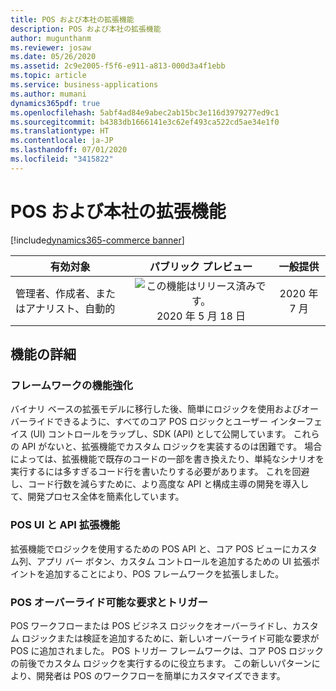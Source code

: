 ```yaml
---
title: POS および本社の拡張機能
description: POS および本社の拡張機能
author: mugunthanm
ms.reviewer: josaw
ms.date: 05/26/2020
ms.assetid: 2c9e2005-f5f6-e911-a813-000d3a4f1ebb
ms.topic: article
ms.service: business-applications
ms.author: mumani
dynamics365pdf: true
ms.openlocfilehash: 5abf4ad84e9abec2ab15bc3e116d3979277ed9c1
ms.sourcegitcommit: b4383db1666141e3c62ef493ca522cd5ae34e1f0
ms.translationtype: HT
ms.contentlocale: ja-JP
ms.lasthandoff: 07/01/2020
ms.locfileid: "3415822"
---
```

# <a name="pos-and-headquarters-extensions"></a>POS および本社の拡張機能
[!include[dynamics365-commerce banner](../includes/dynamics365-commerce.md)]

| 有効対象    |  パブリック プレビュー | 一般提供 | 
| ---------- | :----------: |:----------: |
|管理者、作成者、またはアナリスト、自動的|![この機能はリリース済みです。](/dynamics365-release-plan/media/green-checkmark.png "この機能はリリース済みです。") 2020 年 5 月 18 日| 2020 年 7 月|






## <a name="feature-details"></a>機能の詳細
<!--feature detail start -->
### <a name="framework-enhancements"></a>フレームワークの機能強化
バイナリ ベースの拡張モデルに移行した後、簡単にロジックを使用およびオーバーライドできるように、すべてのコア POS ロジックとユーザー インターフェイス (UI) コントロールをラップし、SDK (API) として公開しています。 これらの API がないと、拡張機能でカスタム ロジックを実装するのは困難です。 場合によっては、拡張機能で既存のコードの一部を書き換えたり、単純なシナリオを実行するには多すぎるコード行を書いたりする必要があります。 これを回避し、コード行数を減らすために、より高度な API と構成主導の開発を導入して、開発プロセス全体を簡素化しています。    

### <a name="pos-ui-and-api-extension"></a>POS UI と API 拡張機能
拡張機能でロジックを使用するための POS API と、コア POS ビューにカスタム列、アプリ バー ボタン、カスタム コントロールを追加するための UI 拡張ポイントを追加することにより、POS フレームワークを拡張しました。

### <a name="pos-overridable-requests-and-triggers"></a>POS オーバーライド可能な要求とトリガー
POS ワークフローまたは POS ビジネス ロジックをオーバーライドし、カスタム ロジックまたは検証を追加するために、新しいオーバーライド可能な要求が POS に追加されました。 POS トリガー フレームワークは、コア POS ロジックの前後でカスタム ロジックを実行するのに役立ちます。 この新しいパターンにより、開発者は POS のワークフローを簡単にカスタマイズできます。
<!--feature detail end -->









